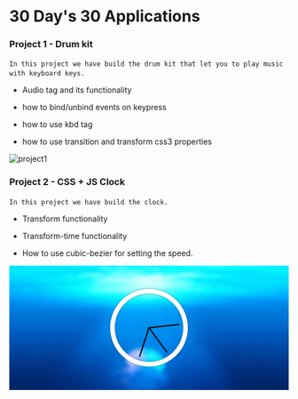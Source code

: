 # 30 Day's 30 Applications

### Project 1 - Drum kit

`In this project we have build the drum kit that let you to play music with keyboard keys.`

* Audio tag and its functionality

* how to bind/unbind events on keypress 

* how to use kbd tag

* how to use transition and transform css3 properties

<img src="./Drum_kit/project1.png" alt="project1" />

### Project 2 - CSS + JS Clock

`In this project we have build the clock.`

* Transform functionality

* Transform-time functionality 

* How to use cubic-bezier for setting the speed.



<img src="./JS_Clock/project2.bmp" alt="project2" />